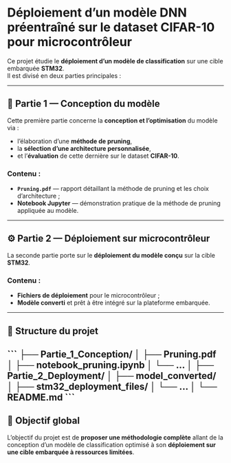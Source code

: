 # Déploiement d’un modèle DNN préentraîné sur le dataset CIFAR-10 pour microcontrôleur

Ce projet étudie le **déploiement d’un modèle de classification** sur une cible embarquée **STM32**.  
Il est divisé en deux parties principales :

---

## 🧠 Partie 1 — Conception du modèle

Cette première partie concerne la **conception et l’optimisation** du modèle via :
- l’élaboration d’une **méthode de pruning**,  
- la **sélection d’une architecture personnalisée**,  
- et l’**évaluation** de cette dernière sur le dataset **CIFAR-10**.

### Contenu :
- **`Pruning.pdf`** — rapport détaillant la méthode de pruning et les choix d’architecture ;  
- **Notebook Jupyter** — démonstration pratique de la méthode de pruning appliquée au modèle.

---

## ⚙️ Partie 2 — Déploiement sur microcontrôleur

La seconde partie porte sur le **déploiement du modèle conçu** sur la cible **STM32**.

### Contenu :
- **Fichiers de déploiement** pour le microcontrôleur ;  
- **Modèle converti** et prêt à être intégré sur la plateforme embarquée.

---

## 📁 Structure du projet

\```
├── Partie_1_Conception/
│   ├── Pruning.pdf
│   ├── notebook_pruning.ipynb
│   └── ...
│
├── Partie_2_Deployment/
│   ├── model_converted/
│   ├── stm32_deployment_files/
│   └── ...
│
└── README.md
\```
---

## 🧩 Objectif global

L’objectif du projet est de **proposer une méthodologie complète** allant de la conception d’un modèle de classification optimisé à son **déploiement sur une cible embarquée à ressources limitées**.
